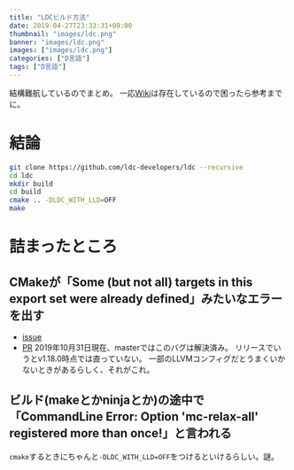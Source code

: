 ```yaml
---
title: "LDCビルド方法"
date: 2019-04-27T23:33:31+09:00
thumbnail: "images/ldc.png"
banner: "images/ldc.png"
images: ["images/ldc.png"]
categories: ["D言語"]
tags: ["D言語"]
---
```


結構難航しているのでまとめ。
一応[Wiki](https://wiki.dlang.org/Building_LDC_from_source)は存在しているので困ったら参考までに。

# 結論
```bash
git clone https://github.com/ldc-developers/ldc --recursive
cd ldc
mkdir build
cd build
cmake .. -DLDC_WITH_LLD=OFF
make
```

# 詰まったところ
## CMakeが「Some (but not all) targets in this export set were already defined」みたいなエラーを出す
- [issue](https://github.com/ldc-developers/ldc/issues/3079)
- [PR](https://github.com/ldc-developers/ldc/pull/3198)
2019年10月31日現在、masterではこのバグは解決済み。
リリースでいうとv1.18.0時点では直っていない。
一部のLLVMコンフィグだとうまくいかないときがあるらしく、それがこれ。

## ビルド(makeとかninjaとか)の途中で「CommandLine Error: Option 'mc-relax-all' registered more than once!」と言われる
`cmake`するときにちゃんと`-DLDC_WITH_LLD=OFF`をつけるといけるらしい。謎。
